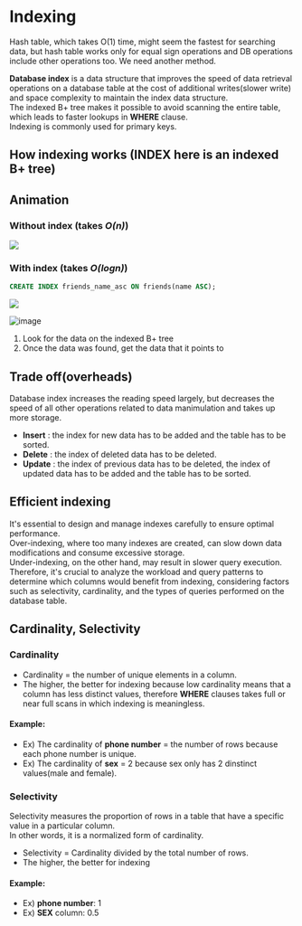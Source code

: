 # Indexing
Hash table, which takes O(1) time, might seem the fastest for searching data, but hash table works only for equal sign operations and 
DB operations include other operations too. We need another method.

**Database index** is a data structure that improves the speed of data retrieval operations on a database table at the cost of additional writes(slower write) and space complexity to maintain the index data structure.<br>
The indexed B+ tree makes it possible to avoid scanning the entire table, which leads to faster lookups in **WHERE** clause.<br>
Indexing is commonly used for primary keys.

## How indexing works (INDEX here is an indexed B+ tree)

## Animation
### Without index (takes ***O(n)***)
<img src="https://github.com/vacu9708/Fundamental-knowledge/blob/main/Database/Indexing/Without%20index.gif">

### With index (takes ***O(logn)***)
~~~sql
CREATE INDEX friends_name_asc ON friends(name ASC);
~~~
<img src="https://github.com/vacu9708/Fundamental-knowledge/blob/main/Database/Indexing/With%20index.gif">

![image](https://user-images.githubusercontent.com/67142421/177964732-7c42ca86-d32a-4639-9d26-ead095245e0f.png)

1. Look for the data on the indexed B+ tree
2. Once the data was found, get the data that it points to

## Trade off(overheads)
Database index increases the reading speed largely, but decreases the speed of all other operations related to data manimulation and takes up more storage.
* **Insert** : the index for new data has to be added and the table has to be sorted.
* **Delete** : the index of deleted data has to be deleted.
* **Update** : the index of previous data has to be deleted, the index of updated data has to be added and the table has to be sorted.

## Efficient indexing
It's essential to design and manage indexes carefully to ensure optimal performance.<br>
Over-indexing, where too many indexes are created, can slow down data modifications and consume excessive storage.<br>
Under-indexing, on the other hand, may result in slower query execution.<br>
Therefore, it's crucial to analyze the workload and query patterns to determine which columns would benefit from indexing, considering factors such as selectivity, cardinality, and the types of queries performed on the database table.

## Cardinality, Selectivity
### Cardinality
- Cardinality = the number of unique elements in a column.
- The higher, the better for indexing because low cardinality means that a column has less distinct values, therefore **WHERE** clauses takes full or near full scans in which indexing is meaningless.
#### Example:
- Ex) The cardinality of **phone number** = the number of rows because each phone number is unique.
- Ex) The cardinality of **sex** = 2 because sex only has 2 dinstinct values(male and female).
### Selectivity
Selectivity measures the proportion of rows in a table that have a specific value in a particular column.<br>
In other words, it is a normalized form of cardinality.<br>
- Selectivity = Cardinality divided by the total number of rows.
- The higher, the better for indexing
#### Example:
- Ex) **phone number**: 1
- Ex) **SEX** column: 0.5
